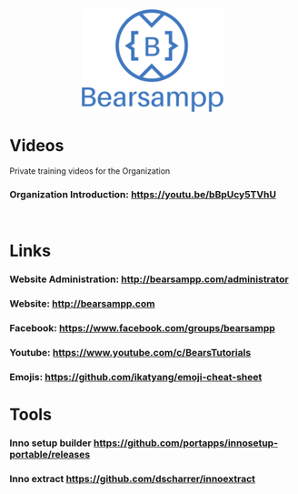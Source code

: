 <p align="center"><a href="https://bearsampp.com" target="_blank"><img width="250" src="img/Bearsampp-logo.svg"></a></p>

# Videos
Private training videos for the Organization


### Organization Introduction:   https://youtu.be/bBpUcy5TVhU


<br>

# Links
### Website Administration: http://bearsampp.com/administrator
### Website: http://bearsampp.com
### Facebook: https://www.facebook.com/groups/bearsampp
### Youtube: https://www.youtube.com/c/BearsTutorials

### Emojis: https://github.com/ikatyang/emoji-cheat-sheet


# Tools
### Inno setup builder https://github.com/portapps/innosetup-portable/releases
### Inno extract https://github.com/dscharrer/innoextract

